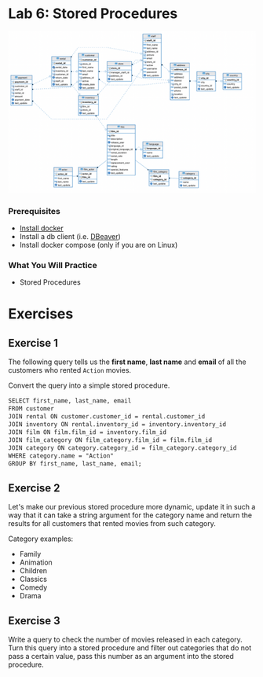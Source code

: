 # Lab 6: Stored Procedures

![Sakila Diagram](documentation_images/sakila_diagram.png)

### Prerequisites
* [Install docker](https://docs.docker.com/engine/install/) 
* Install a db client (i.e. [DBeaver](https://dbeaver.io/download/)) 
* Install docker compose (only if you are on Linux)

### What You Will Practice
- Stored Procedures

# Exercises

## Exercise 1
The following query tells us the **first name**, **last name** and **email** of 
all the customers who rented `Action` movies. 

Convert the query into a simple stored procedure. 
````
SELECT first_name, last_name, email
FROM customer
JOIN rental ON customer.customer_id = rental.customer_id
JOIN inventory ON rental.inventory_id = inventory.inventory_id
JOIN film ON film.film_id = inventory.film_id
JOIN film_category ON film_category.film_id = film.film_id
JOIN category ON category.category_id = film_category.category_id
WHERE category.name = "Action"
GROUP BY first_name, last_name, email;
````

## Exercise 2
Let's make our previous stored procedure more dynamic, update it in such a way that it can take 
a string argument for the category name and return the results for all customers that rented movies from
such category. 

Category examples: 
* Family
* Animation
* Children
* Classics
* Comedy
* Drama


## Exercise 3
Write a query to check the number of movies released in each category. Turn this query into a stored procedure
and filter out categories that do not pass a certain value, pass this number as an argument into the stored procedure. 

